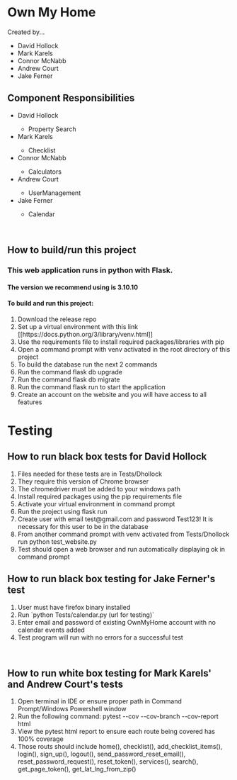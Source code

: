 <h1> Own My Home </h1>
<p> Created by...</p>
<ul>
  <li>David Hollock</li>
  <li>Mark Karels</li>
  <li>Connor McNabb</li>
  <li>Andrew Court</li>
  <li>Jake Ferner</li>
</ul>

<h2> Component Responsibilities </h2>
<ul>
    <li>David Hollock</li>
       <ul>
          <li>Property Search</li>
       </ul>
    <li>Mark Karels</li>
       <ul>
          <li>Checklist</li>
       </ul>
    <li>Connor McNabb </li>
       <ul>
          <li>Calculators</li>
       </ul>
    <li>Andrew Court </li>
       <ul>
          <li>UserManagement</li>
       </ul>
    <li>Jake Ferner </li>
       <ul>
          <li>Calendar</li>
       </ul>
</ul>
<br>

<h2> How to build/run this project </h2>
<h3>This web application runs in python with Flask.</h3> 
<h4>The version we recommend using is 3.10.10</h4>
<h4>To build and run this project:</h4>
<ol>
<li> Download the release repo</li>
<li> Set up a virtual environment with this link [[https://docs.python.org/3/library/venv.html]]</li>
<li> Use the requirements file to install required packages/libraries with pip</li>
<li> Open a command prompt with venv activated in the root directory of this project</li>
<li> To build the database run the next 2 commands</li>
<li> Run the command flask db upgrade</li>
<li> Run the command flask db migrate</li>
<li> Run the command flask run  to start the application</li>
<li> Create an account on the website and you will have access to all features</li>
</ol>


<h1>Testing</h1>

<h2>How to run black box tests for David Hollock</h2>
<ol>
<li> Files needed for these tests are in Tests/Dhollock </li>
<li> They require this version of Chrome browser </li>
<li> The chromedriver must be added to your windows path</li>
<li> Install required packages using the pip requirements file</li>
<li> Activate your virtual environment in command prompt</li>
<li> Run the project using flask run </li>
<li> Create user with email test@gmail.com and password Test123! It is necessary for this user to be in the database</li>
<li> From another command prompt with venv activated from Tests/Dhollock run python test_website.py</li>
<li> Test should open a web browser and run automatically displaying ok in command prompt</li>
</ol>

<h2> How to run black box testing for Jake Ferner's test </h2>
<ol>
<li> User must have firefox binary installed </li>
<li> Run `python Tests/calendar.py (url for testing)`</li>
<li> Enter email and password of existing OwnMyHome account with no calendar events added</li>
<li> Test program will run with no errors for a successful test </li>
</ol><br>

<h2> How to run white box testing for Mark Karels' and Andrew Court's tests </h2>
<ol>
<li>Open terminal in IDE or ensure proper path in Command Prompt/Windows Powershell window</li>
<li>Run the following command: pytest --cov --cov-branch --cov-report html</li>
<li>View the pytest html report to ensure each route being covered has 100% coverage</li>
<li>Those routs should include home(), checklist(), add_checklist_items(), login(), sign_up(), logout(), send_password_reset_email(), reset_password_request(), reset_token(), services(), search(), get_page_token(), get_lat_lng_from_zip()</li>
</ol>
